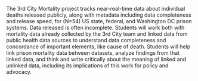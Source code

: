 The 3rd City Mortality project tracks near-real-time data about individual deaths released publicly, along with metadata including data completeness and release speed, for (N=54) US state, federal, and Washington DC prison systems. Data released is often incomplete. Students will work both with mortality data already collected by the 3rd City team and linked data from public health data sources to understand data completeness and concordance of important elements, like cause of death. Students will help link prison mortality data between datasets, analyze findings from that linked data, and think and write critically about the meaning of linked and unlinked data, including its implications of this work for policy and advocacy.
